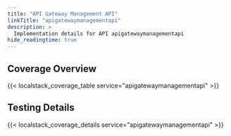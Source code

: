```yaml
---
title: "API Gateway Management API"
linkTitle: "apigatewaymanagementapi"
description: >
  Implementation details for API apigatewaymanagementapi
hide_readingtime: true
---
```


## Coverage Overview

{{< localstack_coverage_table service="apigatewaymanagementapi" >}}

## Testing Details

{{< localstack_coverage_details service="apigatewaymanagementapi" >}}
